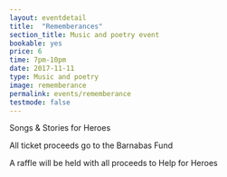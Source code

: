 ```yaml
---
layout: eventdetail
title:  "Rememberances"
section_title: Music and poetry event
bookable: yes
price: 6
time: 7pm-10pm
date: 2017-11-11
type: Music and poetry
image: rememberance
permalink: events/rememberance
testmode: false
---
```


Songs & Stories for Heroes

All ticket proceeds go to the Barnabas Fund

A raffle will be held with all proceeds to Help for Heroes
